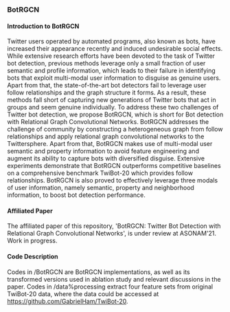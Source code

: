 ### BotRGCN

#### Introduction to BotRGCN
Twitter users operated by automated programs, also known as bots, have increased their appearance recently and induced undesirable social effects. While extensive research efforts have been devoted to the task of Twitter bot detection, previous methods leverage only a small fraction of user semantic and profile information, which leads to their failure in identifying bots that exploit multi-modal user information to disguise as genuine users. Apart from that, the state-of-the-art bot detectors fail to leverage user follow relationships and the graph structure it forms. As a result, these methods fall short of capturing new generations of Twitter bots that act in groups and seem genuine individually. To address these two challenges of Twitter bot detection, we propose BotRGCN, which is short for Bot detection with Relational Graph Convolutional Networks. BotRGCN addresses the challenge of community by constructing a heterogeneous graph from follow relationships and apply relational graph convolutional networks to the Twittersphere. Apart from that, BotRGCN makes use of multi-modal user semantic and property information to avoid feature engineering and augment its ability to capture bots with diversified disguise. Extensive experiments demonstrate that BotRGCN outperforms competitive baselines on a comprehensive benchmark TwiBot-20 which provides follow relationships. BotRGCN is also proved to effectively leverage three modals of user information, namely semantic, property and neighborhood information, to boost bot detection performance.

#### Affiliated Paper
The affiliated paper of this repository, 'BotRGCN: Twitter Bot Detection with Relational Graph Convolutional Networks', is under review at ASONAM'21. Work in progress.

#### Code Description
Codes in /BotRGCN are BotRGCN implementations, as well as its transformed versions used in ablation study and relevant discussions in the paper. Codes in /data%processing extract four feature sets from original TwiBot-20 data, where the data could be accessed at https://github.com/GabrielHam/TwiBot-20.
